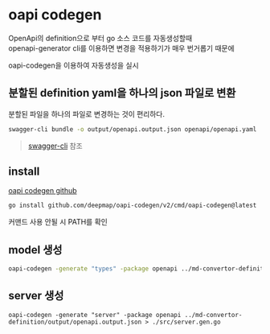 # oapi codegen

OpenApi의 definition으로 부터 go 소스 코드를 자동생성할때
<br>openapi-generator cli를 이용하면 변경을 적용하기가 매우 번거롭기 때문에

oapi-codegen을 이용하여 자동생성을 실시

## 분할된 definition yaml을 하나의 json 파일로 변환

분할된 파일을 하나의 파일로 변경하는 것이 편리하다.

``` sh
swagger-cli bundle -o output/openapi.output.json openapi/openapi.yaml

```

> [swagger-cli](https://github.com/APIDevTools/swagger-cli?tab=readme-ov-file#combine-multiple-files) 참조


## install 

[oapi codegen github](https://github.com/deepmap/oapi-codegen)

``` sh
go install github.com/deepmap/oapi-codegen/v2/cmd/oapi-codegen@latest
```
 커맨드 사용 안될 시 PATH를 확인

## model 생성

``` sh
oapi-codegen -generate "types" -package openapi ../md-convertor-definition/output/openapi.output.json > ./src/type.gen.go
```

## server 생성

```
oapi-codegen -generate "server" -package openapi ../md-convertor-definition/output/openapi.output.json > ./src/server.gen.go
```
